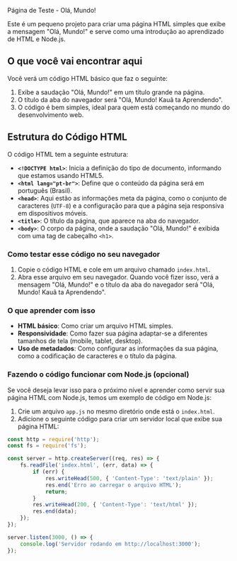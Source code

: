 Página de Teste - Olá, Mundo!

Este é um pequeno projeto para criar uma página HTML simples que exibe a mensagem "Olá, Mundo!" e serve como uma introdução ao aprendizado de HTML e Node.js.

## O que você vai encontrar aqui

Você verá um código HTML básico que faz o seguinte:

1. Exibe a saudação "Olá, Mundo!" em um título grande na página.
2. O título da aba do navegador será "Olá, Mundo! Kauã ta Aprendendo".
3. O código é bem simples, ideal para quem está começando no mundo do desenvolvimento web.

## Estrutura do Código HTML

O código HTML tem a seguinte estrutura:

- **`<!DOCTYPE html>`**: Inicia a definição do tipo de documento, informando que estamos usando HTML5.
- **`<html lang="pt-br">`**: Define que o conteúdo da página será em português (Brasil).
- **`<head>`**: Aqui estão as informações meta da página, como o conjunto de caracteres (`UTF-8`) e a configuração para que a página seja responsiva em dispositivos móveis.
- **`<title>`**: O título da página, que aparece na aba do navegador.
- **`<body>`**: O corpo da página, onde a saudação "Olá, Mundo!" é exibida com uma tag de cabeçalho `<h1>`.

### Como testar esse código no seu navegador

1. Copie o código HTML e cole em um arquivo chamado `index.html`.
2. Abra esse arquivo em seu navegador. Quando você fizer isso, verá a mensagem "Olá, Mundo!" e o título da aba do navegador será "Olá, Mundo! Kauã ta Aprendendo".

### O que aprender com isso

- **HTML básico**: Como criar um arquivo HTML simples.
- **Responsividade**: Como fazer sua página adaptar-se a diferentes tamanhos de tela (mobile, tablet, desktop).
- **Uso de metadados**: Como configurar as informações da sua página, como a codificação de caracteres e o título da página.

### Fazendo o código funcionar com Node.js (opcional)

Se você deseja levar isso para o próximo nível e aprender como servir sua página HTML com Node.js, temos um exemplo de código em Node.js:

1. Crie um arquivo `app.js` no mesmo diretório onde está o `index.html`.
2. Adicione o seguinte código para criar um servidor local que exibe sua página HTML:

```javascript
const http = require('http');
const fs = require('fs');

const server = http.createServer((req, res) => {
    fs.readFile('index.html', (err, data) => {
        if (err) {
            res.writeHead(500, { 'Content-Type': 'text/plain' });
            res.end('Erro ao carregar o arquivo HTML');
            return;
        }
        res.writeHead(200, { 'Content-Type': 'text/html' });
        res.end(data);
    });
});

server.listen(3000, () => {
    console.log('Servidor rodando em http://localhost:3000');
});
